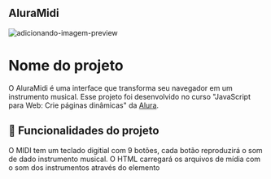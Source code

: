 ## AluraMidi
  
</details>
    
![adicionando-imagem-preview](https://user-images.githubusercontent.com/8989346/123303159-e0e24a00-d4f3-11eb-9900-92a8b15bc31b.gif)
    
</details>
  
# Nome do projeto
O AluraMidi é uma interface que transforma seu navegador em um instrumento musical. Esse projeto foi desenvolvido no curso "JavaScript para Web: Crie páginas dinâmicas" da [Alura](https://www.alura.com.br/).
## 🔨 Funcionalidades do projeto
O MIDI tem um teclado digitial com 9 botões, cada botão reproduzirá o som de dado instrumento musical. O HTML carregará os arquivos de mídia com o som dos instrumentos através do elemento <audio>, e com o MIDI vamos controlar a reprodução destes arquivos de mídia através do clique em seus elementos <button>. Serão 9 sons diferentes.
## ✔️ Técnicas e tecnologias utilizadas
- `HTML`: O HTML tem um papel fundamental para a aplicação funcionar corretamente com a inserção dos elementos `<audio>` que irão prover para o JavaScript os controles de reprodução da mídia carregada. O HTML já virá pronto nos arquivos iniciais do curso;
- `CSS`: O CSS tem papel fundamental para indicar a interação do usuário com a interface gráfica, portanto indica quando os botões são pressionados por mouse ou teclado. O CSS já virá pronto nos arquivos iniciais do curso;
- `JavaScript`: O JavaScript proporcionará programarmos a dinâmica de controle de reprodução de um som, que a princípio está sendo realizada pelo elemento `<audio>`, e passarmos este controle para os elementos `<button>`, com todo o cuidado de fazer um código inteligente, sem repetição, que cuida também os aspectos visuais com CSS dinâmico. Abaixo alguns tópicos abordados no curso:
  - `querySelector`;
  - `document`;
  - `const`;
  - `function`;
  - `while`;
  - `for`;
  - `if`;
  - `else`;
  - `template string`;
  - `event handlers`;
## 📁 Acesso ao projeto
Você pode acessar os arquivos do projeto clicando [aqui](https://github.com/bibitelles/aluramidi).
## 🛠️ Abrir e rodar o projeto
Para abrir e rodar o projeto, basta abrir o aquivo `index.html` no navegador.